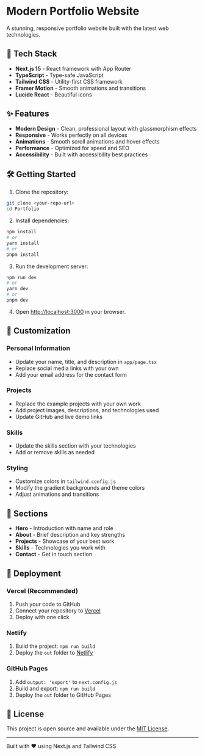 # Modern Portfolio Website

A stunning, responsive portfolio website built with the latest web technologies.

## 🚀 Tech Stack

- **Next.js 15** - React framework with App Router
- **TypeScript** - Type-safe JavaScript
- **Tailwind CSS** - Utility-first CSS framework
- **Framer Motion** - Smooth animations and transitions
- **Lucide React** - Beautiful icons

## ✨ Features

- **Modern Design** - Clean, professional layout with glassmorphism effects
- **Responsive** - Works perfectly on all devices
- **Animations** - Smooth scroll animations and hover effects
- **Performance** - Optimized for speed and SEO
- **Accessibility** - Built with accessibility best practices

## 🛠️ Getting Started

1. Clone the repository:
```bash
git clone <your-repo-url>
cd Portfolio
```

2. Install dependencies:
```bash
npm install
# or
yarn install
# or
pnpm install
```

3. Run the development server:
```bash
npm run dev
# or
yarn dev
# or
pnpm dev
```

4. Open [http://localhost:3000](http://localhost:3000) in your browser.

## 🎨 Customization

### Personal Information
- Update your name, title, and description in `app/page.tsx`
- Replace social media links with your own
- Add your email address for the contact form

### Projects
- Replace the example projects with your own work
- Add project images, descriptions, and technologies used
- Update GitHub and live demo links

### Skills
- Update the skills section with your technologies
- Add or remove skills as needed

### Styling
- Customize colors in `tailwind.config.js`
- Modify the gradient backgrounds and theme colors
- Adjust animations and transitions

## 📱 Sections

- **Hero** - Introduction with name and role
- **About** - Brief description and key strengths
- **Projects** - Showcase of your best work
- **Skills** - Technologies you work with
- **Contact** - Get in touch section

## 🚀 Deployment

### Vercel (Recommended)
1. Push your code to GitHub
2. Connect your repository to [Vercel](https://vercel.com)
3. Deploy with one click

### Netlify
1. Build the project: `npm run build`
2. Deploy the `out` folder to [Netlify](https://netlify.com)

### GitHub Pages
1. Add `output: 'export'` to `next.config.js`
2. Build and export: `npm run build`
3. Deploy the `out` folder to GitHub Pages

## 📄 License

This project is open source and available under the [MIT License](LICENSE).

---

Built with ❤️ using Next.js and Tailwind CSS
